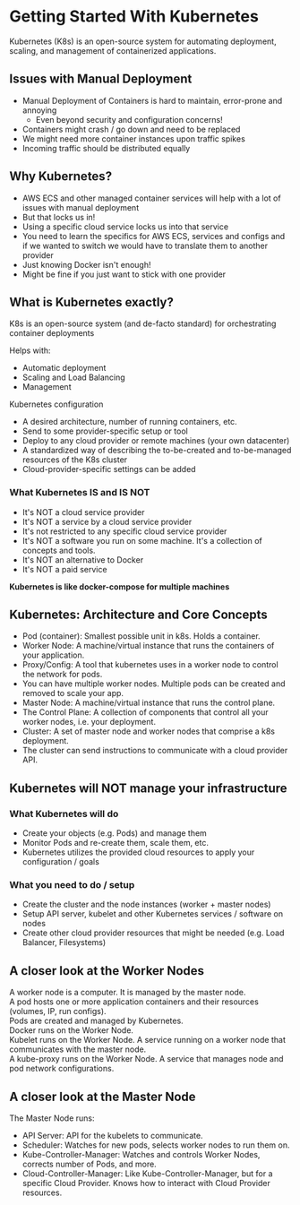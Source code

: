 # Getting Started With Kubernetes

Kubernetes (K8s) is an open-source system for automating deployment, scaling, and management of containerized applications.

## Issues with Manual Deployment

* Manual Deployment of Containers is hard to maintain, error-prone and annoying
  * Even beyond security and configuration concerns!
* Containers might crash / go down and need to be replaced
* We might need more container instances upon traffic spikes
* Incoming traffic should be distributed equally

## Why Kubernetes?

* AWS ECS and other managed container services will help with a lot of issues with manual deployment
* But that locks us in!
* Using a specific cloud service locks us into that service
* You need to learn the specifics for AWS ECS, services and configs and if we wanted to switch we would have to
translate them to another provider
* Just knowing Docker isn't enough!
* Might be fine if you just want to stick with one provider

## What is Kubernetes exactly?

K8s is an open-source system (and de-facto standard) for orchestrating container deployments

Helps with: 
* Automatic deployment
* Scaling and Load Balancing
* Management

Kubernetes configuration
* A desired architecture, number of running containers, etc.
* Send to some provider-specific setup or tool
* Deploy to any cloud provider or remote machines (your own datacenter)
* A standardized way of describing the to-be-created and to-be-managed resources of the K8s cluster
* Cloud-provider-specific settings can be added

### What Kubernetes IS and IS NOT

* It's NOT a cloud service provider
* It's NOT a service by a cloud service provider
* It's not restricted to any specific cloud service provider
* It's NOT a software you run on some machine. It's a collection of concepts and tools.
* It's NOT an alternative to Docker
* It's NOT a paid service

**Kubernetes is like docker-compose for multiple machines**

## Kubernetes: Architecture and Core Concepts

* Pod (container): Smallest possible unit in k8s. Holds a container.
* Worker Node: A machine/virtual instance that runs the containers of your application.
* Proxy/Config: A tool that kubernetes uses in a worker node to control the network for pods.
* You can have multiple worker nodes. Multiple pods can be created and removed to scale your app.
* Master Node: A machine/virtual instance that runs the control plane.
* The Control Plane: A collection of components that control all your worker nodes, i.e. your deployment.
* Cluster: A set of master node and worker nodes that comprise a k8s deployment.
* The cluster can send instructions to communicate with a cloud provider API.

## Kubernetes will NOT manage your infrastructure

### What Kubernetes will do
* Create your objects (e.g. Pods) and manage them
* Monitor Pods and re-create them, scale them, etc.
* Kubernetes utilizes the provided cloud resources to apply your configuration / goals

### What you need to do / setup
* Create the cluster and the node instances (worker + master nodes)
* Setup API server, kubelet and other Kubernetes services / software on nodes
* Create other cloud provider resources that might be needed (e.g. Load Balancer, Filesystems)

## A closer look at the Worker Nodes

A worker node is a computer. It is managed by the master node.  
A pod hosts one or more application containers and their resources (volumes, IP, run configs).  
Pods are created and managed by Kubernetes.  
Docker runs on the Worker Node.  
Kubelet runs on the Worker Node. A service running on a worker node that communicates with the master node.    
A kube-proxy runs on the Worker Node. A service that manages node and pod network configurations.  

## A closer look at the Master Node

The Master Node runs: 
* API Server: API for the kubelets to communicate.
* Scheduler: Watches for new pods, selects worker nodes to run them on.
* Kube-Controller-Manager: Watches and controls Worker Nodes, corrects number of Pods, and more.
* Cloud-Controller-Manager: Like Kube-Controller-Manager, but for a specific Cloud Provider. Knows how
to interact with Cloud Provider resources.

